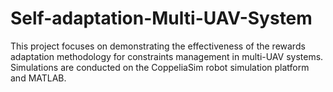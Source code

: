 # Self-adaptation-Multi-UAV-System
This project focuses on demonstrating the effectiveness of the rewards adaptation methodology for constraints management in multi-UAV systems. Simulations are conducted on the CoppeliaSim robot simulation platform and MATLAB.
